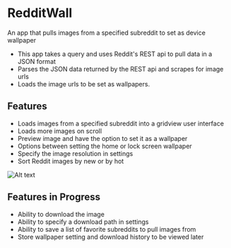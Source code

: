 # RedditWall
An app that pulls images from a specified subreddit to set as device wallpaper
- This app takes a query and uses Reddit's REST api to pull data in a JSON format
- Parses the JSON data returned by the REST api and scrapes for image urls
- Loads the image urls to be set as wallpapers.

## Features
- Loads images from a specified subreddit into a gridview user interface
- Loads more images on scroll
- Preview image and have the option to set it as a wallpaper
- Options between setting the home or lock screen wallpaper
- Specify the image resolution in settings
- Sort Reddit images by new or by hot

![Alt text](https://github.com/meh430/RedditWall/blob/master/screens/main.png?raw=true "Main Screen")

## Features in Progress
- Ability to download the image
- Ability to specify a download path in settings
- Ability to save a list of favorite subreddits to pull images from
- Store wallpaper setting and download history to be viewed later
